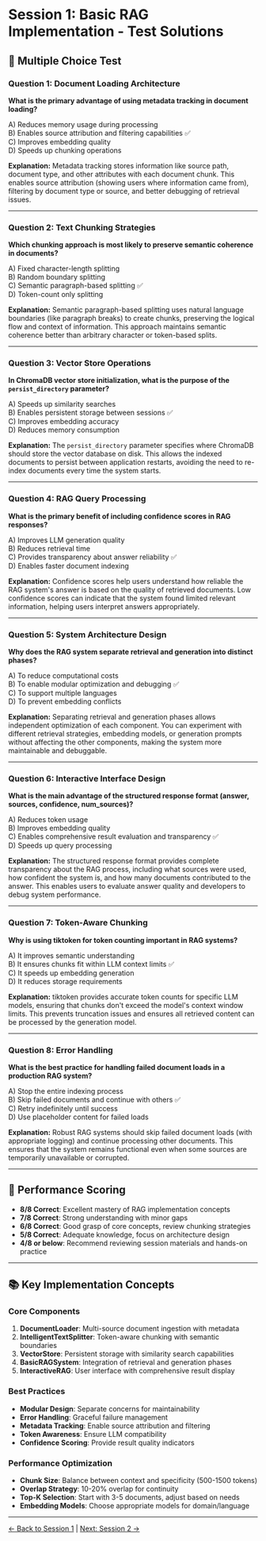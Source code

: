 # Session 1: Basic RAG Implementation - Test Solutions

## 📝 Multiple Choice Test

### Question 1: Document Loading Architecture
**What is the primary advantage of using metadata tracking in document loading?**

A) Reduces memory usage during processing  
B) Enables source attribution and filtering capabilities ✅  
C) Improves embedding quality  
D) Speeds up chunking operations  

**Explanation:** Metadata tracking stores information like source path, document type, and other attributes with each document chunk. This enables source attribution (showing users where information came from), filtering by document type or source, and better debugging of retrieval issues.

---

### Question 2: Text Chunking Strategies
**Which chunking approach is most likely to preserve semantic coherence in documents?**

A) Fixed character-length splitting  
B) Random boundary splitting  
C) Semantic paragraph-based splitting ✅  
D) Token-count only splitting  

**Explanation:** Semantic paragraph-based splitting uses natural language boundaries (like paragraph breaks) to create chunks, preserving the logical flow and context of information. This approach maintains semantic coherence better than arbitrary character or token-based splits.

---

### Question 3: Vector Store Operations
**In ChromaDB vector store initialization, what is the purpose of the `persist_directory` parameter?**

A) Speeds up similarity searches  
B) Enables persistent storage between sessions ✅  
C) Improves embedding accuracy  
D) Reduces memory consumption  

**Explanation:** The `persist_directory` parameter specifies where ChromaDB should store the vector database on disk. This allows the indexed documents to persist between application restarts, avoiding the need to re-index documents every time the system starts.

---

### Question 4: RAG Query Processing
**What is the primary benefit of including confidence scores in RAG responses?**

A) Improves LLM generation quality  
B) Reduces retrieval time  
C) Provides transparency about answer reliability ✅  
D) Enables faster document indexing  

**Explanation:** Confidence scores help users understand how reliable the RAG system's answer is based on the quality of retrieved documents. Low confidence scores can indicate that the system found limited relevant information, helping users interpret answers appropriately.

---

### Question 5: System Architecture Design
**Why does the RAG system separate retrieval and generation into distinct phases?**

A) To reduce computational costs  
B) To enable modular optimization and debugging ✅  
C) To support multiple languages  
D) To prevent embedding conflicts  

**Explanation:** Separating retrieval and generation phases allows independent optimization of each component. You can experiment with different retrieval strategies, embedding models, or generation prompts without affecting the other components, making the system more maintainable and debuggable.

---

### Question 6: Interactive Interface Design
**What is the main advantage of the structured response format (answer, sources, confidence, num_sources)?**

A) Reduces token usage  
B) Improves embedding quality  
C) Enables comprehensive result evaluation and transparency ✅  
D) Speeds up query processing  

**Explanation:** The structured response format provides complete transparency about the RAG process, including what sources were used, how confident the system is, and how many documents contributed to the answer. This enables users to evaluate answer quality and developers to debug system performance.

---

### Question 7: Token-Aware Chunking
**Why is using tiktoken for token counting important in RAG systems?**

A) It improves semantic understanding  
B) It ensures chunks fit within LLM context limits ✅  
C) It speeds up embedding generation  
D) It reduces storage requirements  

**Explanation:** tiktoken provides accurate token counts for specific LLM models, ensuring that chunks don't exceed the model's context window limits. This prevents truncation issues and ensures all retrieved content can be processed by the generation model.

---

### Question 8: Error Handling
**What is the best practice for handling failed document loads in a production RAG system?**

A) Stop the entire indexing process  
B) Skip failed documents and continue with others ✅  
C) Retry indefinitely until success  
D) Use placeholder content for failed loads  

**Explanation:** Robust RAG systems should skip failed document loads (with appropriate logging) and continue processing other documents. This ensures that the system remains functional even when some sources are temporarily unavailable or corrupted.

---

## 🎯 Performance Scoring

- **8/8 Correct**: Excellent mastery of RAG implementation concepts
- **7/8 Correct**: Strong understanding with minor gaps
- **6/8 Correct**: Good grasp of core concepts, review chunking strategies
- **5/8 Correct**: Adequate knowledge, focus on architecture design
- **4/8 or below**: Recommend reviewing session materials and hands-on practice

---

## 📚 Key Implementation Concepts

### Core Components
1. **DocumentLoader**: Multi-source document ingestion with metadata
2. **IntelligentTextSplitter**: Token-aware chunking with semantic boundaries
3. **VectorStore**: Persistent storage with similarity search capabilities
4. **BasicRAGSystem**: Integration of retrieval and generation phases
5. **InteractiveRAG**: User interface with comprehensive result display

### Best Practices
- **Modular Design**: Separate concerns for maintainability
- **Error Handling**: Graceful failure management
- **Metadata Tracking**: Enable source attribution and filtering
- **Token Awareness**: Ensure LLM compatibility
- **Confidence Scoring**: Provide result quality indicators

### Performance Optimization
- **Chunk Size**: Balance between context and specificity (500-1500 tokens)
- **Overlap Strategy**: 10-20% overlap for continuity
- **Top-K Selection**: Start with 3-5 documents, adjust based on needs
- **Embedding Models**: Choose appropriate models for domain/language

---

[← Back to Session 1](Session1_Basic_RAG_Implementation.md) | [Next: Session 2 →](Session2_Advanced_Chunking_Preprocessing.md)